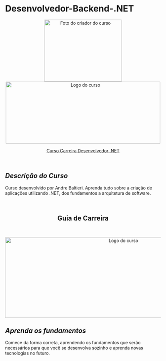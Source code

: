 # Desenvolvedor-Backend-.NET

<p align="center">
  <img src="https://mvp.microsoft.com/en-us/PublicProfile/Photo/5000060" alt="Foto do criador do curso" width="250" height="200"/>
  <img src="https://d335luupugsy2.cloudfront.net/images%2Flanding_page%2F617411%2Fbalta.io.png" alt="Logo do curso" width="500" height="200"/>
</p>
<p align="center" target="_blank">
  <a href="https://balta.io/carreiras/desenvolvedor-backend-dotnet" >Curso Carreira Desenvolvedor .NET</a>
</p>

<br>

## _Descrição do Curso_

Curso desenvolvido por Andre Baltieri. Aprenda tudo sobre a criação de aplicações utilizando .NET, dos fundamentos a arquitetura de software.

<br>
<h2 align="center">Guia de Carreira</h2>
<br>
<p align="center">
  <img src="https://baltaio.blob.core.windows.net/static/images/courses/fundamentos-csharp_share.jpg" alt="Logo do curso" width="750" height="260"/>
  
  ## _Aprenda os fundamentos_
  
  <p>Comece da forma correta, aprendendo os fundamentos que serão necessários para que você se desenvolva sozinho e aprenda novas tecnologias no futuro.</p>
</p>
